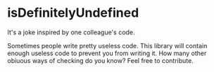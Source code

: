 # isDefinitelyUndefined
It's a joke inspired by one colleague's code.

Sometimes people write pretty useless code. This library will contain enough useless code to prevent you from writing it. How many other obiuous ways of checking do you know? Feel free to contribute.
